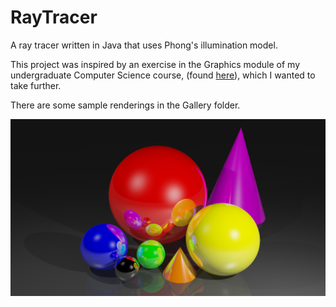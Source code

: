 # RayTracer
A ray tracer written in Java that uses Phong's illumination model.

This project was inspired by an exercise in the Graphics module of my undergraduate Computer Science course, (found [here](https://www.cl.cam.ac.uk/teaching/2122/Graphics/)), which I wanted to take further.

There are some sample renderings in the Gallery folder.

![Playground](https://github.com/Manby/RayTracer/blob/main/Gallery/playground.png?raw=true)
